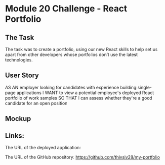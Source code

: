 # Module 20 Challenge - React Portfolio

## The Task

The task was to create a portfolio, using our new React skills to help set us apart from other developers whose portfolios don’t use the latest technologies.

## User Story

AS AN employer looking for candidates with experience building single-page applications
I WANT to view a potential employee's deployed React portfolio of work samples
SO THAT I can assess whether they're a good candidate for an open position

## Mockup

## Links:

The URL of the deployed application:

The URL of the GitHub repository:
https://github.com/thivsiv28/my-portfolio
